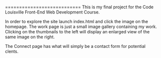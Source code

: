 ===========================
This is my final project for the Code Louisville Front-End Web Development Course.

In order to explore the site launch index.html and click the image on the homepage.  The work page is just a small image gallery containing my work.  Clicking on the thumbnails to the left will display an enlarged view of the same image on the right.  

The Connect page has what will simply be a contact form for potential clents.